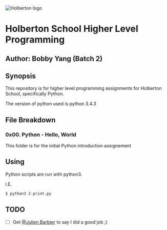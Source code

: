 <img src="https://www.holbertonschool.com/assets/holberton-logo-1cc451260ca3cd297def53f2250a9794810667c7ca7b5fa5879a569a457bf16f.png" alt="Holberton logo">

# Holberton School Higher Level Programming
## Author: Bobby Yang (Batch 2)

## Synopsis
This repository is for higher level programming assignments for Holberton School, specifically Python.

The version of python used is python 3.4.3

## File Breakdown
### 0x00. Python - Hello, World 
This folder is for the initial Python introduction assignement


## Using
Python scripts are run with python3.

I.E.
```bash
$ python3 2-print.py
```
## TODO
- [ ] Get [@Julien Barbier](https://github.com/jbarbier) to say I did a good job ;)
